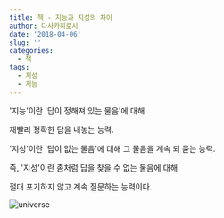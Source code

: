 ```yaml
---
title: 책 - 지능과 지성의 차이
author: 다사카히로시
date: '2018-04-06'
slug: ''
categories:
  - 책
tags:
  - 지성
  - 지능
---
```


'지능'이란 '답이 정해져 있는 물음'에 대해

재빨리 정확한 답을 내놓는 능력.

'지성'이란 '답이 없는 물음'에 대해 그 물음을 계속 되 묻는 능력.

즉, '지성'이란 좀처럼 답을 찾을 수 없는 물음에 대해 

절대 포기하지 않고 계속 질문하는 능력이다.

![universe](/Volumes/Repository/prog/soccer_club_miterang/content/img/Interstellar.jpg)
